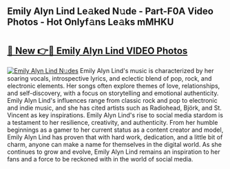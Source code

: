 ## Emily Alyn Lind Le𝚊ked N𝚞de - Part-F0A Video Photos - Hot Onlyf𝚊ns Le𝚊ks mMHKU

# <h2><a href="http://ac22340.deff.icu/?id=Emily+Alyn+Lind">🔗 New 👉🔴 Emily Alyn Lind VIDEO Photos</a></h2>

[![Emily Alyn Lind N𝚞des](https://i.imgur.com/rIISA9y.gif)](http://ac22340.deff.icu/?id=Emily+Alyn+Lind)
Emily Alyn Lind's music is characterized by her soaring vocals, introspective lyrics, and eclectic blend of pop, rock, and electronic elements. Her songs often explore themes of love, relationships, and self-discovery, with a focus on storytelling and emotional authenticity. Emily Alyn Lind's influences range from classic rock and pop to electronic and indie music, and she has cited artists such as Radiohead, Björk, and St. Vincent as key inspirations. Emily Alyn Lind's rise to social media stardom is a testament to her resilience, creativity, and authenticity. From her humble beginnings as a gamer to her current status as a content creator and model, Emily Alyn Lind has proven that with hard work, dedication, and a little bit of charm, anyone can make a name for themselves in the digital world. As she continues to grow and evolve, Emily Alyn Lind remains an inspiration to her fans and a force to be reckoned with in the world of social media.
